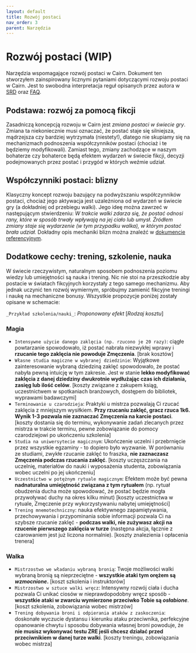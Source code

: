 ```yaml
---
layout: default
title: Rozwój postaci
nav_order: 3
parent: Narzędzia
---
```


# Rozwój postaci (WIP)

Narzędzia wspomagające rozwój postaci w Cairn.
Dokument ten stworzyłem zainspirowany licznymi pytaniami dotyczącymi rozwoju postaci w Cairn. Jest to swobodna interpretacja reguł opisanych przez autora w [SRD](../docs/cairn-srd-pl.md) oraz [FAQ](../docs/faqs-pl.md).

## Podstawa: rozwój za pomocą fikcji

Zasadniczą koncepcją rozwoju w Cairn jest _zmiana postaci w świecie gry_. Zmiana ta niekoniecznie musi oznaczać, że postać staje się silniejsza, mądrzejsza czy bardziej wytrzymała (niestety!), dlatego nie skupiamy się na mechanizmach podnoszenia współczynników postaci (chociaż i te będziemy modyfikowali). Zamiast tego, zmiany zachodzące w naszym bohaterze czy bohaterce będą efektem wydarzeń w świecie fikcji, decyzji podejmowanych przez postać i przygód w których weźmie udział.

## Współczynniki postaci: blizny

Klasyczny koncept rozwoju bazujący na podwyższaniu współczynników postaci, chociaż jego aktywacja jest uzależniona od wydarzeń w świecie gry (a dokładniej od przebiegu walki). Jego ideę można zawrzeć w następującym stwierdzeniu: _W trakcie walki zdarza się, że postać odnosi rany, które w sposób trwały wpływają na jej ciało lub umysł. Źródłem zmiany staje się wydarzenie (w tym przypadku walka), w którym postać brała udział._
Dokładny opis mechaniki blizn można znaleźć w [dokumencie referencyjnym](../docs/cairn-srd-pl.md#blizny).

## Dodatkowe cechy: trening, szkolenie, nauka

W świecie rzeczywistym, naturalnym sposobem podnoszenia poziomu wiedzy lub umiejętności są nauka i trening. Nic nie stoi na przeszkodzie aby postacie w światach fikcyjnych korzystały z tego samego mechanizmu. Aby jednak uczynić ten rozwój wymiernym, spróbujmy zamienić fikcyjne treningi i naukę na mechaniczne bonusy.
Wszystkie propozycje poniżej zostały opisane w schemacie:    

`_Przykład szkolenia/nauki_`: _Proponowany efekt_ [_Rodzaj kosztu_] 

### Magia

- `Intensywne użycie danego zaklęcia (np. rzucono je 20 razy)`: ciągłe powtarzanie spowodowało, iż postać nabrała niezwykłej wprawy i **rzucanie tego zaklęcia nie powoduje Zmęczenia**. [brak kosztów]
- `Własne studia magiczne w wybranej dziedzinie`: Wyjątkowe zainteresowanie wybraną dziedziną zaklęć spowodowało, że postać nabyła pewną intuicję w tym zakresie. Jest w stanie **lekko modyfikować zaklęcia z danej dziedziny dwukrotnie wydłużając czas ich działania, zasięg lub ilość celów**. [koszty związane z zakupem ksiąg, uczestnictwem w spotkaniach branżowych, dostępem do bibliotek, wyprawami badawczymi]
- `Terminowanie u czarodzieja`: Praktyki u mistrza pozwalają Ci rzucać zaklęcia z mniejszym wysiłkiem. **Przy rzucaniu zaklęć, gracz rzuca 1k6. Wynik 1-3 pozwala nie zaznaczać Zmęczenia na karcie postaci**. [koszty dostania się do terminu, wykonywanie zadań zlecanych przez mistrza w trakcie terminu, pewne  zobowiązanie do pomocy czarodziejowi po ukończeniu szkolenia]
- `Studia na uniwersytecie magicznym`: Ukończenie uczelni i przebrnięcie przez wszystkie egzaminy - to dopiero było wyzwanie. W porównaniu ze studiami, zwykłe rzucanie zaklęć to fraszka, **nie zaznaczasz Zmęczenia podczas rzucania zaklęć**. [koszty uczęszczania na uczelnię, materiałów do nauki i wyposażenia studenta, zobowiązania wobec uczelni po jej ukończeniu]
- `Uczestnictwo w potężnym rytuale magicznym`: Efektem może być pewna **nadnaturalna umiejętność związana z tym rytuałem** (np. rytuał obudzenia ducha może spowodować, że postać będzie mogła przywoływać duchy na okres kilku minut) [koszty uczestnictwa w rytuale, Zmęczenie przy wykorzystywaniu nabytej umiejętności]
- `Trening mnemotechniczny`: nauka efektywnego zapamiętywania, przechowywania i przypominania sobie informacji pozwala Ci na szybsze rzucanie zaklęć - **podczas walki, nie zużywasz akcji na rzucenie pierwszego zaklęcia w turze** (następna akcja, łącznie z czarowaniem jest już liczona normalnie). [koszty znalezienia i opłacenia trenera]

### Walka
- `Mistrzostwo we władaniu wybraną bronią`: Twoje możliwości walki wybraną bronią są nieprzeciętne - **wszystkie ataki tym orężem są _wzmocnione_.** [koszt szkolenia i instruktorów]
- `Mistrzostwo w sztuce walki wręcz`: Intensywny rozwój ciała i ducha pozwala Ci unikać ciosów w nieprawdopodobny wręcz sposób - **wszystkie ataki w zwarciu wymierzone przeciwko Tobie są _osłabione_**. [koszt szkolenia, zobowiązania wobec mistrzów]
- `Trening dobywania broni i odpierania ataków z zaskoczenia`: doskonałe wyczucie dystansu i kierunku ataku przeciwnika, perfekcyjne opanowanie chwytu i sposobu dobywania własnej broni powoduje, że **nie musisz wykonywać testu ZRE jeśli chcesz działać przed przeciwnikiem w danej turze walki**. [koszty treningu, zobowiązania wobec mistrza]

